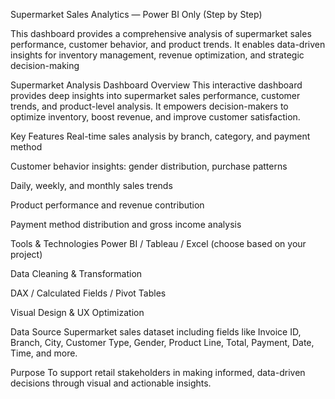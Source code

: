Supermarket Sales Analytics — Power BI Only (Step by Step)

This dashboard provides a comprehensive analysis of supermarket sales performance, customer behavior, and product trends. It enables data-driven insights for inventory management, revenue optimization, and strategic decision-making

 Supermarket Analysis Dashboard 
 Overview This interactive dashboard provides deep insights into supermarket sales performance, customer trends, and product-level analysis. It empowers decision-makers to optimize inventory, boost revenue, and improve customer satisfaction.

 Key Features
 Real-time sales analysis by branch, category, and payment method

 Customer behavior insights: gender distribution, purchase patterns

 Daily, weekly, and monthly sales trends

 Product performance and revenue contribution

 Payment method distribution and gross income analysis

 Tools & Technologies Power BI / Tableau / Excel (choose based on your project)

Data Cleaning & Transformation

DAX / Calculated Fields / Pivot Tables

Visual Design & UX Optimization

Data Source Supermarket sales dataset including fields like Invoice ID, Branch, City, Customer Type, Gender, Product Line, Total, Payment, Date, Time, and more.

Purpose To support retail stakeholders in making informed, data-driven decisions through visual and actionable insights.
